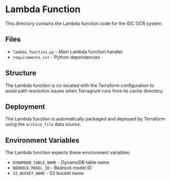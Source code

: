 # Lambda Function

This directory contains the Lambda function code for the IDC OCR system.

## Files

- `lambda_function.py` - Main Lambda function handler
- `requirements.txt` - Python dependencies

## Structure

The Lambda function is co-located with the Terraform configuration to avoid path resolution issues when Terragrunt runs from its cache directory.

## Deployment

The Lambda function is automatically packaged and deployed by Terraform using the `archive_file` data source.

## Environment Variables

The Lambda function expects these environment variables:
- `DYNAMODB_TABLE_NAME` - DynamoDB table name
- `BEDROCK_MODEL_ID` - Bedrock model ID
- `S3_BUCKET_NAME` - S3 bucket name 